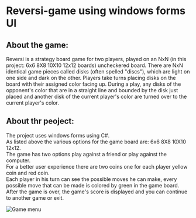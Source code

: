 # Reversi-game using windows forms UI

## About the game:
Reversi is a strategy board game for two players, played on an  NxN (in this project: 6x6 8X8 10X10 12x12 boards) uncheckered board. There are NxN identical game pieces called disks (often spelled "discs"), which are light on one side and dark on the other. Players take turns placing disks on the board with their assigned color facing up. During a play, any disks of the opponent's color that are in a straight line and bounded by the disk just placed and another disk of the current player's color are turned over to the current player's color.

## About thr peoject:
The project uses windows forms using C#.\
As listed above the various options for the game board are: 6x6 8X8 10X10 12x12.\
The game has two options play against a friend or play against the computer.\
For a better user experience there are two coins one for each player yellow coin and red coin.\
Each player in his turn can see the possible moves he can make, every possible move that can be made is colored by green in the game board.\
After the game is over, the game's score is displayed and you can continue to another game or exit.

![Game menu](https://imgur.com/ODVmTu8)


